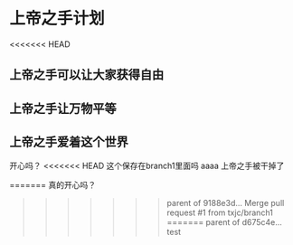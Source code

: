 # 上帝之手计划
<<<<<<< HEAD
## 上帝之手可以让大家获得自由
## 上帝之手让万物平等
## 上帝之手爱着这个世界
开心吗？
<<<<<<< HEAD
这个保存在branch1里面吗
aaaa
上帝之手被干掉了

=======
真的开心吗？
>>>>>>> parent of 9188e3d... Merge pull request #1 from txjc/branch1
=======
>>>>>>> parent of d675c4e... test
